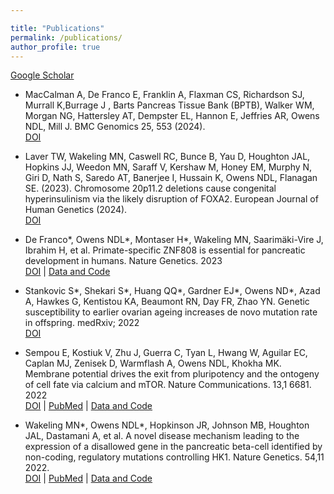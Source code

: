 ```yaml
---

title: "Publications"
permalink: /publications/
author_profile: true
---
```


[Google Scholar](https://scholar.google.co.uk/citations?user=QVZaJrUAAAAJ&hl=en)

  - MacCalman A, De Franco E, Franklin A, Flaxman CS, Richardson SJ, Murrall K,Burrage J , Barts Pancreas Tissue Bank (BPTB), Walker WM, Morgan NG,  Hattersley AT, Dempster EL, Hannon E, Jeffries AR, Owens NDL, Mill J. BMC Genomics 25, 553 (2024).\
  [DOI](https://doi.org/10.1186/s12864-024-10450-8)

  - Laver TW, Wakeling MN, Caswell RC, Bunce B, Yau D, Houghton JAL, Hopkins JJ, Weedon MN, Saraff V, Kershaw M, Honey EM, Murphy N, Giri D, Nath S, Saredo AT, Banerjee I, Hussain K, Owens NDL, Flanagan SE. (2023). Chromosome 20p11.2 deletions cause congenital hyperinsulinism via the likely disruption of FOXA2. European Journal of Human Genetics (2024).\
  [DOI](https://doi.org/10.1038/s41431-024-01593-z)

  - De Franco*, Owens NDL*, Montaser H*, Wakeling MN, Saarimäki-Vire J, Ibrahim H, et al. Primate-specific ZNF808 is essential for pancreatic development in humans.  Nature Genetics. 2023\
  [DOI](https://doi.org/10.1038/s41588-023-01565-x) | [Data and Code](https://github.com/owensnick/ZNF808Genomics.jl)

  - Stankovic S*, Shekari S*, Huang QQ*, Gardner EJ*, Owens ND*, Azad A, Hawkes G, Kentistou KA, Beaumont RN, Day FR, Zhao YN. Genetic susceptibility to earlier ovarian ageing increases de novo mutation rate in offspring. medRxiv; 2022\
  [DOI](https://doi.org/10.1101/2022.06.23.22276698)
 

  - Sempou E, Kostiuk V, Zhu J, Guerra C, Tyan L, Hwang W, Aguilar EC, Caplan MJ, Zenisek D, Warmflash A, Owens NDL, Khokha MK. Membrane potential drives the exit from pluripotency and the ontogeny of cell fate via calcium and mTOR. Nature Communications. 13,1 6681. 2022\
  [DOI](https://doi.org/10.1038/s41467-022-34363-w) | [PubMed](https://pubmed.ncbi.nlm.nih.gov/36335122/) | [Data and Code](https://github.com/owensnick/KCNH6GenomicsFigures.jl)

  
  - Wakeling MN*, Owens NDL*, Hopkinson JR, Johnson MB, Houghton JAL, Dastamani A, et al. A novel disease mechanism leading to the expression of a disallowed gene in the pancreatic beta-cell identified by non-coding, regulatory mutations controlling HK1. Nature Genetics. 54,11 2022.\
  [DOI](https://doi.org/10.1038/s41588-022-01204-x) | [PubMed](https://pubmed.ncbi.nlm.nih.gov/36333503/) | [Data and Code](https://github.com/owensnick/HK1FigureNotebook.jl)


